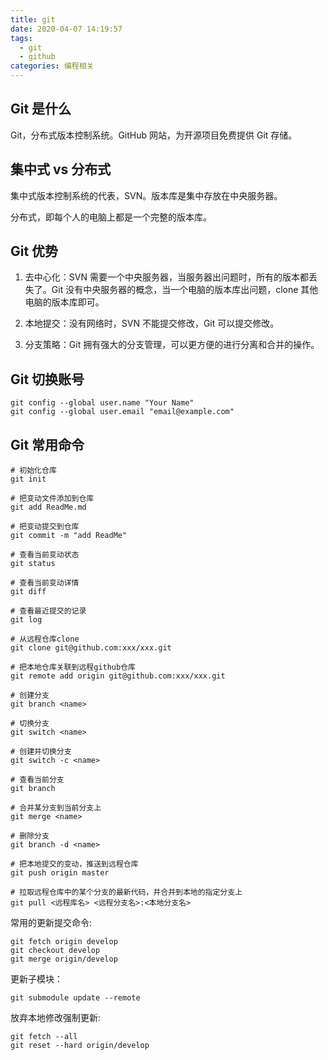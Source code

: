 ```yaml
---
title: git
date: 2020-04-07 14:19:57
tags:
  - git
  - github
categories: 编程相关
---
```


## Git 是什么

Git，分布式版本控制系统。GitHub 网站，为开源项目免费提供 Git 存储。

<!--more-->

## 集中式 vs 分布式

集中式版本控制系统的代表，SVN。版本库是集中存放在中央服务器。

分布式，即每个人的电脑上都是一个完整的版本库。

## Git 优势

1. 去中心化：SVN 需要一个中央服务器，当服务器出问题时，所有的版本都丢失了。Git 没有中央服务器的概念，当一个电脑的版本库出问题，clone 其他电脑的版本库即可。

2. 本地提交：没有网络时，SVN 不能提交修改，Git 可以提交修改。

3. 分支策略：Git 拥有强大的分支管理，可以更方便的进行分离和合并的操作。



## Git 切换账号

```shell
git config --global user.name "Your Name"
git config --global user.email "email@example.com"
```

## Git 常用命令

```shell
# 初始化仓库
git init

# 把变动文件添加到仓库
git add ReadMe.md

# 把变动提交到仓库
git commit -m "add ReadMe"

# 查看当前变动状态
git status

# 查看当前变动详情
git diff

# 查看最近提交的记录
git log

# 从远程仓库clone
git clone git@github.com:xxx/xxx.git

# 把本地仓库关联到远程github仓库
git remote add origin git@github.com:xxx/xxx.git

# 创建分支
git branch <name>

# 切换分支
git switch <name>

# 创建并切换分支
git switch -c <name>

# 查看当前分支
git branch

# 合并某分支到当前分支上
git merge <name>

# 删除分支
git branch -d <name>

# 把本地提交的变动，推送到远程仓库
git push origin master

# 拉取远程仓库中的某个分支的最新代码，并合并到本地的指定分支上
git pull <远程库名> <远程分支名>:<本地分支名>
```

常用的更新提交命令:

```shell
git fetch origin develop
git checkout develop
git merge origin/develop
```

更新子模块：

```shell
git submodule update --remote
```

放弃本地修改强制更新:

```shell
git fetch --all
git reset --hard origin/develop
```